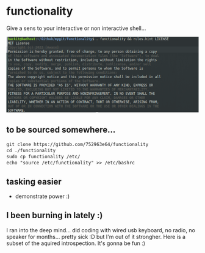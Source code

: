 # functionality
Give a sens to your interactive or non interactive shell...

![screenshot](https://raw.githubusercontent.com/752963e64/functionality/main/Screenshot_2022-06-21_17-23-19.png)

## to be sourced somewhere...
```shell
git clone https://github.com/752963e64/functionality
cd ./functionality
sudo cp functionality /etc/
echo "source /etc/functionality" >> /etc/bashrc
```

## tasking easier
- demonstrate power :)


## I been burning in lately :)
I ran into the deep mind... did coding with wired usb keyboard, no radio, no speaker for months... pretty sick :D but I'm out of it strongher. Here is a subset of the aquired introspection. It's gonna be fun :)
